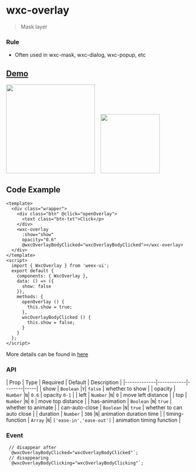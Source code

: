 # wxc-overlay 

> Mask layer

### Rule
- Often used in wxc-mask, wxc-dialog, wxc-popup, etc

## [Demo](https://h5.m.taobao.com/trip/wxc-overlay/index.html?_wx_tpl=https%3A%2F%2Fh5.m.taobao.com%2Ftrip%2Fwxc-overlay%2Fdemo%2Findex.native-min.js)
<img src="https://gw.alipayobjects.com/zos/rmsportal/uVBoujAIcLFYDociannN.gif" width="240"/>&nbsp;&nbsp;&nbsp;&nbsp;<img src="https://img.alicdn.com/tfs/TB1rXrwSpXXXXb3aFXXXXXXXXXX-200-200.png" width="160"/>

## Code Example

```vue
<template>
  <div class="wrapper">
    <div class="btn" @click="openOverlay">
      <text class="btn-txt">Click</p>
    </div>
    <wxc-overlay
      :show="show"
      opacity="0.6"
      @wxcOverlayBodyClicked="wxcOverlayBodyClicked"></wxc-overlay>
  </div>
</template>
<script>
  import { WxcOverlay } from 'weex-ui';
  export default {
    components: { WxcOverlay },
    data: () => ({
      show: false
    }),
    methods: {
      openOverlay () {
        this.show = true;
      },
      wxcOverlayBodyClicked () {
        this.show = false;
      }
    }
  };
</script>
```

More details can be found in [here](https://github.com/alibaba/weex-ui/blob/master/example/overlay/index.vue)


### API

| Prop | Type | Required | Default | Description |
|-------------|------------|--------|-----|
| show | `Boolean` |`Y`| `false` | whether to show  |
| opacity | `Number` |`N`| `0.6` | opacity `0-1` |
| left | `Number` |`N`| `0` | move left distance  |
| top | `Number` |`N`| `0` | move top distance  |
| has-animation | `Boolean` |`N`| `true` | whether to animate |
| can-auto-close | `Boolean` |`N`| `true` | whether to can auto close  |
| duration | `Number` | `300` |`N`| animation duration time |
| timing-function | `Array` |`N`| `['ease-in','ease-out']` | animation timing function |


### Event

```
 // disappear after
 `@wxcOverlayBodyClicked="wxcOverlayBodyClicked"`;
 // disappearing
 `@wxcOverlayBodyClicking="wxcOverlayBodyClicking"`;
```

